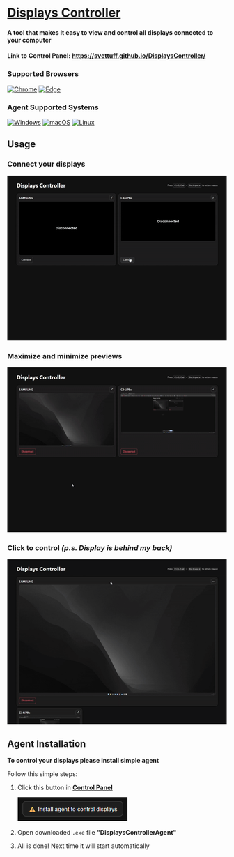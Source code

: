 # [Displays Controller](https://svettuff.github.io/DisplaysController/)

#### A tool that makes it easy to **view** and **control** all displays connected to your computer

#### Link to Control Panel: https://svettuff.github.io/DisplaysController/

### Supported Browsers

[![Chrome](https://img.shields.io/badge/Chrome-Supported-brightgreen?logo=googlechrome&logoColor=white)](#)
[![Edge](https://img.shields.io/badge/Edge-Supported-brightgreen?logo=microsoftedge&logoColor=white)](#)

### Agent Supported Systems

[![Windows](https://img.shields.io/badge/Windows-Supported-brightgreen?logo=windows&logoColor=white)](#)
[![macOS](https://img.shields.io/badge/macOS-In%20Progress-orange?logo=apple&logoColor=white)](#)
[![Linux](https://img.shields.io/badge/Linux-In%20Progress-orange?logo=linux&logoColor=white)](#)

## Usage

### Connect your displays

![1.gif](public/1.gif)

### Maximize and minimize previews

![2.gif](public/2.gif)

### Click to control _(p.s. Display is behind my back)_

![3.gif](public/3.gif)

## Agent Installation

**To control your displays please install simple agent**

Follow this simple steps:

1. Click this button in **[Control Panel](https://svettuff.github.io/DisplaysController/)**

    ![img.png](public/img.png)

2. Open downloaded `.exe` file **"DisplaysControllerAgent"**
3. All is done! Next time it will start automatically
